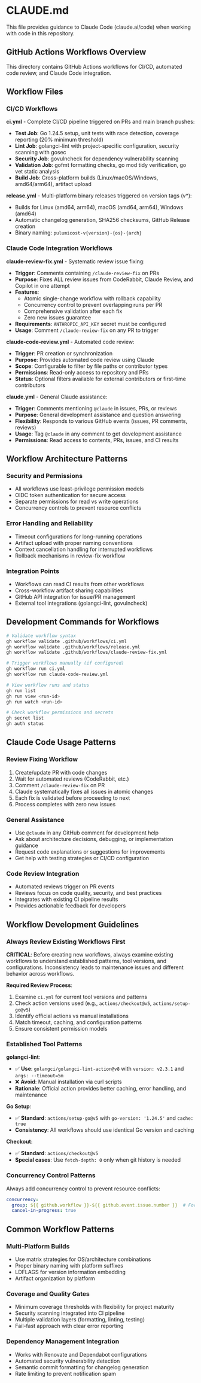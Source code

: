 # CLAUDE.md

This file provides guidance to Claude Code (claude.ai/code) when working with code in this repository.

## GitHub Actions Workflows Overview

This directory contains GitHub Actions workflows for CI/CD, automated code review, and Claude Code integration.

## Workflow Files

### CI/CD Workflows

**ci.yml** - Complete CI/CD pipeline triggered on PRs and main branch pushes:
- **Test Job**: Go 1.24.5 setup, unit tests with race detection, coverage reporting (20% minimum threshold)
- **Lint Job**: golangci-lint with project-specific configuration, security scanning with gosec
- **Security Job**: govulncheck for dependency vulnerability scanning
- **Validation Job**: gofmt formatting checks, go mod tidy verification, go vet static analysis
- **Build Job**: Cross-platform builds (Linux/macOS/Windows, amd64/arm64), artifact upload

**release.yml** - Multi-platform binary releases triggered on version tags (v*):
- Builds for Linux (amd64, arm64), macOS (amd64, arm64), Windows (amd64)
- Automatic changelog generation, SHA256 checksums, GitHub Release creation
- Binary naming: `pulumicost-v{version}-{os}-{arch}`

### Claude Code Integration Workflows

**claude-review-fix.yml** - Systematic review issue fixing:
- **Trigger**: Comments containing `/claude-review-fix` on PRs
- **Purpose**: Fixes ALL review issues from CodeRabbit, Claude Review, and Copilot in one attempt
- **Features**: 
  - Atomic single-change workflow with rollback capability
  - Concurrency control to prevent overlapping runs per PR
  - Comprehensive validation after each fix
  - Zero new issues guarantee
- **Requirements**: `ANTHROPIC_API_KEY` secret must be configured
- **Usage**: Comment `/claude-review-fix` on any PR to trigger

**claude-code-review.yml** - Automated code review:
- **Trigger**: PR creation or synchronization
- **Purpose**: Provides automated code review using Claude
- **Scope**: Configurable to filter by file paths or contributor types
- **Permissions**: Read-only access to repository and PRs
- **Status**: Optional filters available for external contributors or first-time contributors

**claude.yml** - General Claude assistance:
- **Trigger**: Comments mentioning `@claude` in issues, PRs, or reviews
- **Purpose**: General development assistance and question answering
- **Flexibility**: Responds to various GitHub events (issues, PR comments, reviews)
- **Usage**: Tag `@claude` in any comment to get development assistance
- **Permissions**: Read access to contents, PRs, issues, and CI results

## Workflow Architecture Patterns

### Security and Permissions
- All workflows use least-privilege permission models
- OIDC token authentication for secure access
- Separate permissions for read vs write operations
- Concurrency controls to prevent resource conflicts

### Error Handling and Reliability
- Timeout configurations for long-running operations
- Artifact upload with proper naming conventions
- Context cancellation handling for interrupted workflows
- Rollback mechanisms in review-fix workflow

### Integration Points
- Workflows can read CI results from other workflows
- Cross-workflow artifact sharing capabilities
- GitHub API integration for issue/PR management
- External tool integrations (golangci-lint, govulncheck)

## Development Commands for Workflows

```bash
# Validate workflow syntax
gh workflow validate .github/workflows/ci.yml
gh workflow validate .github/workflows/release.yml
gh workflow validate .github/workflows/claude-review-fix.yml

# Trigger workflows manually (if configured)
gh workflow run ci.yml
gh workflow run claude-code-review.yml

# View workflow runs and status
gh run list
gh run view <run-id>
gh run watch <run-id>

# Check workflow permissions and secrets
gh secret list
gh auth status
```

## Claude Code Usage Patterns

### Review Fixing Workflow
1. Create/update PR with code changes
2. Wait for automated reviews (CodeRabbit, etc.)
3. Comment `/claude-review-fix` on PR
4. Claude systematically fixes all issues in atomic changes
5. Each fix is validated before proceeding to next
6. Process completes with zero new issues

### General Assistance
- Use `@claude` in any GitHub comment for development help
- Ask about architecture decisions, debugging, or implementation guidance
- Request code explanations or suggestions for improvements
- Get help with testing strategies or CI/CD configuration

### Code Review Integration
- Automated reviews trigger on PR events
- Reviews focus on code quality, security, and best practices
- Integrates with existing CI pipeline results
- Provides actionable feedback for developers

## Workflow Development Guidelines

### Always Review Existing Workflows First
**CRITICAL**: Before creating new workflows, always examine existing workflows to understand established patterns, tool versions, and configurations. Inconsistency leads to maintenance issues and different behavior across workflows.

**Required Review Process**:
1. Examine `ci.yml` for current tool versions and patterns
2. Check action versions used (e.g., `actions/checkout@v5`, `actions/setup-go@v5`)
3. Identify official actions vs manual installations
4. Match timeout, caching, and configuration patterns
5. Ensure consistent permission models

### Established Tool Patterns

**golangci-lint**:
- ✅ **Use**: `golangci/golangci-lint-action@v8` with `version: v2.3.1` and `args: --timeout=5m`
- ❌ **Avoid**: Manual installation via curl scripts
- **Rationale**: Official action provides better caching, error handling, and maintenance

**Go Setup**:
- ✅ **Standard**: `actions/setup-go@v5` with `go-version: '1.24.5'` and `cache: true`
- **Consistency**: All workflows should use identical Go version and caching

**Checkout**:
- ✅ **Standard**: `actions/checkout@v5`
- **Special cases**: Use `fetch-depth: 0` only when git history is needed

### Concurrency Control Patterns
Always add concurrency control to prevent resource conflicts:
```yaml
concurrency:
  group: ${{ github.workflow }}-${{ github.event.issue.number }}  # For PR-based workflows
  cancel-in-progress: true
```

## Common Workflow Patterns

### Multi-Platform Builds
- Use matrix strategies for OS/architecture combinations
- Proper binary naming with platform suffixes
- LDFLAGS for version information embedding
- Artifact organization by platform

### Coverage and Quality Gates
- Minimum coverage thresholds with flexibility for project maturity
- Security scanning integrated into CI pipeline
- Multiple validation layers (formatting, linting, testing)
- Fail-fast approach with clear error reporting

### Dependency Management Integration
- Works with Renovate and Dependabot configurations
- Automated security vulnerability detection
- Semantic commit formatting for changelog generation
- Rate limiting to prevent notification spam